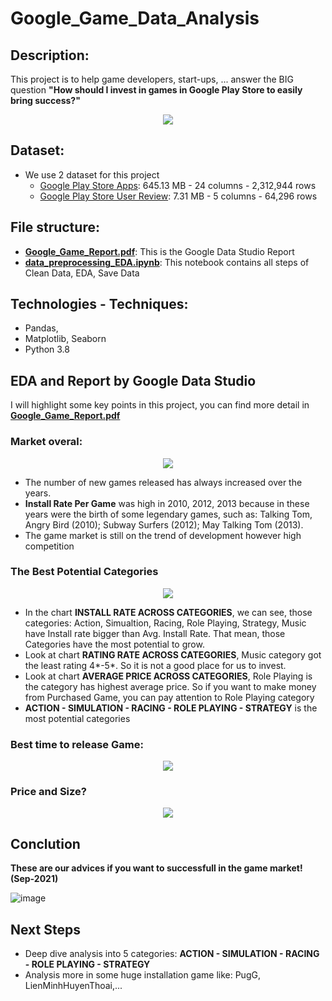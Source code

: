 # Google_Game_Data_Analysis

## Description:

This project is to help game developers, start-ups, ... answer the BIG question **"How should I invest in games in Google Play Store to easily bring success?"**
<p align="center">
  <img src="https://user-images.githubusercontent.com/87942072/135633454-8238855e-fbab-4c60-844f-d16dd8e804e0.png" />
</p>

## Dataset:
- We use 2 dataset for this project
  - [Google Play Store Apps](https://www.kaggle.com/gauthamp10/google-playstore-apps):      645.13 MB   - 24 columns  - 2,312,944 rows
  - [Google Play Store User Review](https://www.kaggle.com/lava18/google-play-store-apps):  7.31 MB     - 5 columns   -  64,296 rows

## File structure:
- [**Google_Game_Report.pdf**](https://github.com/tamtridung/Google_Game_Data_Analysis/blob/main/Google_Game_Report.pdf): This is the Google Data Studio Report
- [**data_preprocessing_EDA.ipynb**](https://github.com/tamtridung/Google_Game_Data_Analysis/blob/main/data_preprocessing_EDA.ipynb): This notebook contains all steps of Clean Data, EDA, Save Data

## Technologies - Techniques:
- Pandas, 
- Matplotlib, Seaborn
- Python 3.8

## EDA and Report by Google Data Studio
I will highlight some key points in this project, you can find more detail in [**Google_Game_Report.pdf**](https://github.com/tamtridung/Google_Game_Data_Analysis/blob/main/Google_Game_Report.pdf) 

### Market overal:
<p align="center">
  <img src="https://user-images.githubusercontent.com/87942072/135635152-421603e3-2336-44d6-bd49-6485018cadad.png" />
</p>

- The number of new games released has always increased over the years.
- **Install Rate Per Game** was high in 2010, 2012, 2013 because in these years were the birth of some legendary games, such as: Talking Tom, Angry Bird (2010); Subway Surfers (2012); May Talking Tom (2013).
- The game market is still on the trend of development however high competition

### The Best Potential Categories 
<p align="center">
  <img src="https://user-images.githubusercontent.com/87942072/135637851-79fe70d2-4bbf-4c27-91f5-6b03beb8e8dd.png" />
</p>

- In the chart **INSTALL RATE ACROSS CATEGORIES**, we can see, those categories: Action, Simualtion, Racing, Role Playing, Strategy, Music have Install rate bigger than Avg. Install Rate. That mean, those Categories have the most potential to grow.
- Look at chart **RATING RATE ACROSS CATEGORIES**, Music category got the least rating 4*-5*. So it is not a good place for us to invest.
- Look at chart **AVERAGE PRICE ACROSS CATEGORIES**, Role Playing is the category has highest average price. So if you want to make money from Purchased Game, you can pay attention to Role Playing category
- **ACTION - SIMULATION - RACING - ROLE PLAYING - STRATEGY** is the most potential categories

### Best time to release Game:
<p align="center">
  <img src="https://user-images.githubusercontent.com/87942072/135639671-7cf13ec4-e741-459e-bce0-1665aec38723.png" />
</p>

### Price and Size?

<p align="center">
  <img src="https://user-images.githubusercontent.com/87942072/135639892-ce14c5b6-0d3a-4df1-a428-490bd2b41ea7.png" />
</p>

## Conclution
**These are our advices if you want to successfull in the game market! (Sep-2021)**

![image](https://user-images.githubusercontent.com/87942072/135640103-6c094200-45a9-4463-bcd7-8ba4f3eec257.png)

## Next Steps
- Deep dive analysis into 5 categories: **ACTION - SIMULATION - RACING - ROLE PLAYING - STRATEGY**
- Analysis more in some huge installation game like: PugG, LienMinhHuyenThoai,...
